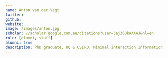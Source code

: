 ```yaml
---
name: Anton van der Vegt
twitter: 
github: 
website: 
image: /images/anton.jpg
scholar: //scholar.google.com.au/citations?user=3aj36DkAAAAJ&hl=en
role: [alumni, staff]
alumni: true
description: PhD graduate, UQ & CSIRO, Minimal interaction Information Retrieval - a theoretical framework with applications in clinical decision support. Thesis available at: https://espace.library.uq.edu.au/view/UQ:32bf50c 
---
```

